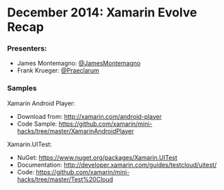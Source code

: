 December 2014: Xamarin Evolve Recap
========

### Presenters:
* James Montemagno: [@JamesMontemagno](http://twitter.com/jamesmontemagno)
* Frank Krueger: [@Praeclarum](http://twitter.com/Praeclarum)

### Samples

Xamarin Android Player:
* Download from: http://xamarin.com/android-player
* Code Sample: https://github.com/xamarin/mini-hacks/tree/master/XamarinAndroidPlayer

Xamarin.UITest: 
* NuGet: https://www.nuget.org/packages/Xamarin.UITest
* Documentation: http://developer.xamarin.com/guides/testcloud/uitest/
* Code: https://github.com/xamarin/mini-hacks/tree/master/Test%20Cloud


